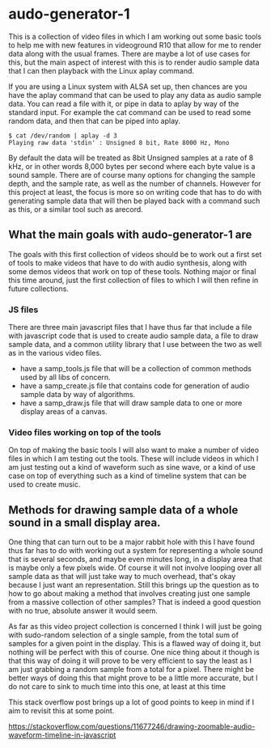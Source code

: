 # audo-generator-1

This is a collection of video files in which I am working out some basic tools to help me with new features in videoground R10 that allow for me to render data along with the usual frames. There are maybe a lot of use cases for this, but the main aspect of interest with this is to render audio sample data that I can then playback with the Linux aplay command.

If you are using a Linux system with ALSA set up, then chances are you have the aplay command that can be used to play any data as audio sample data. You can read a file with it, or pipe in data to aplay by way of the standard input. For example the cat command can be used to read some random data, and then that can be piped into aplay.

```
$ cat /dev/random | aplay -d 3
Playing raw data 'stdin' : Unsigned 8 bit, Rate 8000 Hz, Mono
```

By default the data will be treated as 8bit Unsigned samples at a rate of 8 kHz, or in other words 8,000 bytes per second where each byte value is a sound sample. There are of course many options for changing the sample depth, and the sample rate, as well as the number of channels. However for this project at least, the focus is more so on writing code that has to do with generating sample data that will then be played back with a command such as this, or a similar tool such as arecord.

## What the main goals with audo-generator-1 are

The goals with this first collection of videos should be to work out a first set of tools to make videos that have to do with audio synthesis, along with some demos videos that work on top of these tools. Nothing major or final this time around, just the first collection of  files to which I will then refine in future collections.

### JS files

There are three main javascript files that I have thus far that include a file with javascript code that is used to create audio sample data, a file to draw sample data, and a common utility library that I use between the two as well as in the various video files.

* have a samp\_tools.js file that will be a collection of common methods used by all libs of concern.
* have a samp\_create.js file that contains code for generation of audio sample data by way of algorithms.
* have a samp\_draw.js file that will draw sample data to one or more display areas of a canvas.

### Video files working on top of the tools

On top of making the basic tools I will also want to make a number of video files in which I am testing out the tools. These will include videos in which I am just testing out a kind of waveform such as sine wave, or a kind of use case on top of everything such as a kind of timeline system that can be used to create music.

## Methods for drawing sample data of a whole sound in a small display area.

One thing that can turn out to be a major rabbit hole with this I have found thus far has to do with working out a system for representing a whole sound that is several seconds, and maybe even minutes long, in a display area that is maybe only a few pixels wide. Of course it will not involve looping over all sample data as that will just take way to much overhead, that's okay because I just want an representation. Still this brings up the question as to how to go about making a method that involves creating just one sample from a massive collection of other samples? That is indeed a good question with no true, absolute answer it would seem.

As far as this video project collection is concerned I think I will just be going with sudo-random selection of a single sample, from the total sum of samples for a given point in the display. This is a flawed way of doing it, but nothing will be perfect with this of course. One nice thing about it though is that this way of doing it will prove to be very efficient to say the least as I am just grabbing a random sample from a total for a pixel. There might be better ways of doing this that might prove to be a little more accurate, but I do  not care to sink to much time into this one, at least at this time

This stack overflow post brings up a lot of good points to keep in mind if I aim to revisit this at some point.

https://stackoverflow.com/questions/11677246/drawing-zoomable-audio-waveform-timeline-in-javascript